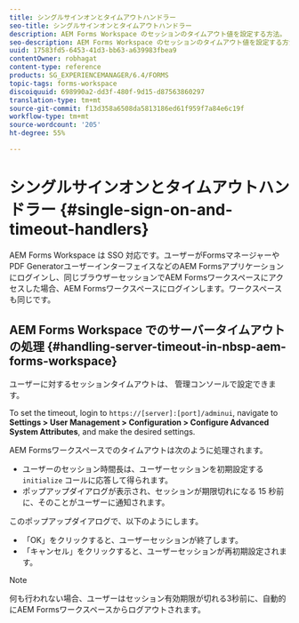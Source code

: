 ```yaml
---
title: シングルサインオンとタイムアウトハンドラー
seo-title: シングルサインオンとタイムアウトハンドラー
description: AEM Forms Workspace のセッションのタイムアウト値を設定する方法。
seo-description: AEM Forms Workspace のセッションのタイムアウト値を設定する方法。
uuid: 17583fd5-6453-41d3-bb63-a639983fbea9
contentOwner: robhagat
content-type: reference
products: SG_EXPERIENCEMANAGER/6.4/FORMS
topic-tags: forms-workspace
discoiquuid: 698990a2-dd3f-480f-9d15-d87563860297
translation-type: tm+mt
source-git-commit: f13d358a6508da5813186ed61f959f7a84e6c19f
workflow-type: tm+mt
source-wordcount: '205'
ht-degree: 55%

---
```



# シングルサインオンとタイムアウトハンドラー {#single-sign-on-and-timeout-handlers}

AEM Forms Workspace は SSO 対応です。ユーザーがFormsマネージャーやPDF GeneratorユーザーインターフェイスなどのAEM Formsアプリケーションにログインし、同じブラウザーセッションでAEM Formsワークスペースにアクセスした場合、AEM Formsワークスペースにログインします。ワークスペースも同じです。

## AEM Forms Workspace でのサーバータイムアウトの処理 {#handling-server-timeout-in-nbsp-aem-forms-workspace}

ユーザーに対するセッションタイムアウトは、 管理コンソールで設定できます。

To set the timeout, login to `https://[server]:[port]/adminui`, navigate to **Settings > User Management > Configuration > Configure Advanced System Attributes**, and make the desired settings.

AEM Formsワークスペースでのタイムアウトは次のように処理されます。

* ユーザーのセッション時間長は、ユーザーセッションを初期設定する `initialize` コールに応答して得られます。
* ポップアップダイアログが表示され、セッションが期限切れになる 15 秒前に、そのことがユーザーに通知されます。

このポップアップダイアログで、以下のようにします。

* 「OK」をクリックすると、ユーザーセッションが終了します。
* 「キャンセル」をクリックすると、ユーザーセッションが再初期設定されます。

>[!NOTE]
>
>何も行われない場合、ユーザーはセッション有効期限が切れる3秒前に、自動的にAEM Formsワークスペースからログアウトされます。
